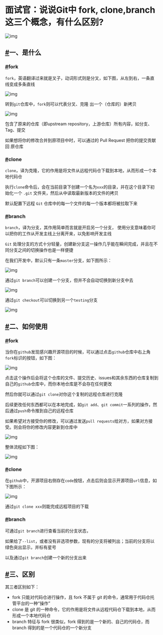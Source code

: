 # 面试官：说说Git中 fork, clone,branch这三个概念，有什么区别?

![img](https://static.vue-js.com/9c4eb9a0-f7ad-11eb-bc6f-3f06e1491664.png)

## [#](https://vue3js.cn/interview/git/fork_clone_branch.html#一、是什么)一、是什么

### [#](https://vue3js.cn/interview/git/fork_clone_branch.html#fork)fork

`fork`，英语翻译过来就是叉子，动词形式则是分叉，如下图，从左到右，一条直线变成多条直线

![img](https://static.vue-js.com/ad04ade0-f7ad-11eb-991d-334fd31f0201.png)

转到`git`仓库中，`fork`则可以代表分叉、克隆 出一个（仓库的）新拷贝

![img](https://static.vue-js.com/b4b31450-f7ad-11eb-991d-334fd31f0201.png)

包含了原来的仓库（即upstream repository，上游仓库）所有内容，如分支、Tag、提交

如果想将你的修改合并到原项目中时，可以通过的 Pull Request 把你的提交贡献回 原仓库

### [#](https://vue3js.cn/interview/git/fork_clone_branch.html#clone)clone

`clone`，译为克隆，它的作用是将文件从远程代码仓下载到本地，从而形成一个本地代码仓

执行`clone`命令后，会在当前目录下创建一个名为`xxx`的目录，并在这个目录下初始化一个 `.git` 文件夹，然后从中读取最新版本的文件的拷贝

默认配置下远程 `Git` 仓库中的每一个文件的每一个版本都将被拉取下来

### [#](https://vue3js.cn/interview/git/fork_clone_branch.html#branch)branch

`branch`，译为分支，其作用简单而言就是开启另一个分支， 使用分支意味着你可以把你的工作从开发主线上分离开来，以免影响开发主线

`Git` 处理分支的方式十分轻量，创建新分支这一操作几乎能在瞬间完成，并且在不同分支之间的切换操作也是一样便捷

在我们开发中，默认只有一条`master`分支，如下图所示：

![img](https://static.vue-js.com/7fa8e9c0-f923-11eb-991d-334fd31f0201.png)

通过`git branch`可以创建一个分支，但并不会自动切换到新分支中去

![img](https://static.vue-js.com/89efd560-f923-11eb-bc6f-3f06e1491664.png)

通过`git checkout`可以切换到另一个`testing`分支

![img](https://static.vue-js.com/91d1cef0-f923-11eb-bc6f-3f06e1491664.png)

## [#](https://vue3js.cn/interview/git/fork_clone_branch.html#二、如何使用)二、如何使用

### [#](https://vue3js.cn/interview/git/fork_clone_branch.html#fork-2)fork

当你在`github`发现感兴趣开源项目的时候，可以通过点击`github`仓库中右上角`fork`标识的按钮，如下图：

![img](https://static.vue-js.com/bc4c4510-f7ad-11eb-991d-334fd31f0201.png)

点击这个操作后会将这个仓库的文件、提交历史、issues和其余东西的仓库复制到自己的`github`仓库中，而你本地仓库是不会存在任何更改

然后你就可以通过`git clone`对你这个复制的远程仓库进行克隆

后续更改任何东西都可以在本地完成，如`git add`、`git commit`一系列的操作，然后通过`push`命令推到自己的远程仓库

如果希望对方接受你的修改，可以通过发送`pull requests`给对方，如果对方接受。则会将你的修改内容更新到仓库中

![img](https://static.vue-js.com/c5265a40-f7ad-11eb-991d-334fd31f0201.png)

整体流程如下图：

![img](https://static.vue-js.com/ced8ce10-f7ad-11eb-bc6f-3f06e1491664.png)

### [#](https://vue3js.cn/interview/git/fork_clone_branch.html#clone-2)clone

在`github`中，开源项目右侧存在`code`按钮，点击后则会显示开源项目`url`信息，如下图所示：

![img](https://static.vue-js.com/d8685090-f7ad-11eb-bc6f-3f06e1491664.png)

通过`git clone xxx`则能完成远程项目的下载

### [#](https://vue3js.cn/interview/git/fork_clone_branch.html#branch-2)branch

可通过`git branch`进行查看当前的分支状态，

如果给了`--list`，或者没有非选项参数，现有的分支将被列出；当前的分支将以绿色突出显示，并标有星号

以及通过`git branch`创建一个新的分支出来

## [#](https://vue3js.cn/interview/git/fork_clone_branch.html#三、区别)三、区别

其三者区别如下：

- fork 只能对代码仓进行操作，且 fork 不属于 git 的命令，通常用于代码仓托管平台的一种“操作”
- clone 是 git 的一种命令，它的作用是将文件从远程代码仓下载到本地，从而形成一个本地代码仓
- branch 特征与 fork 很类似，fork 得到的是一个新的、自己的代码仓，而 branch 得到的是一个代码仓的一个新分支